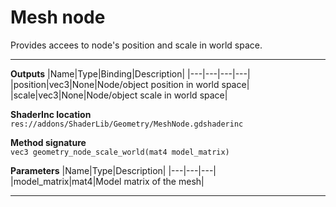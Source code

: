 # Mesh node
Provides accees to node's position and scale in world space.
<hr>

**Outputs**
|Name|Type|Binding|Description|
|---|---|---|---|
|position|vec3|None|Node/object position in world space|
|scale|vec3|None|Node/object scale in world space|

**ShaderInc location**
<br>`res://addons/ShaderLib/Geometry/MeshNode.gdshaderinc`

**Method signature**
<br>`vec3 geometry_node_scale_world(mat4 model_matrix)`

**Parameters**
|Name|Type|Description|
|---|---|---|
|model_matrix|mat4|Model matrix of the mesh|
___